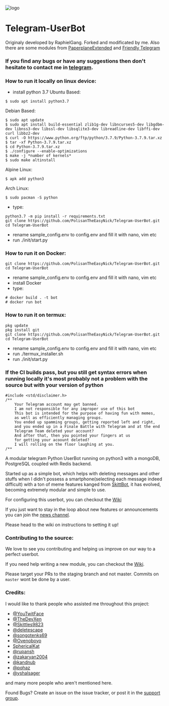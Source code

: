 ![logo](https://telegra.ph/file/73cf4c62b2c64f981961e.png)
# Telegram-UserBot

Originaly developed by RaphielGang. Forked and modificated by me. Also there are some modules from [PaperplaneExtended](https://github.com/AvinashReddy3108/PaperplaneExtended) and [Friendly Telegram](https://gitlab.com/friendly-telegram)


### If you find any bugs or have any suggestions then don't hesitate to contact me in [telegram](https://t.me/Polisan_The_Easy_Nick).

### How to run it locally on linux device:
- install python 3.7
Ubuntu Based:
```
$ sudo apt install python3.7
```
Debian Based:
```
$ sudo apt update
$ sudo apt install build-essential zlib1g-dev libncurses5-dev libgdbm-dev libnss3-dev libssl-dev libsqlite3-dev libreadline-dev libffi-dev curl libbz2-dev
$ curl -O https://www.python.org/ftp/python/3.7.9/Python-3.7.9.tar.xz
$ tar -xf Python-3.7.9.tar.xz
$ cd Python-3.7.9.tar.xz
$ ./configure --enable-optimizations
$ make -j *number of kernels*
$ sudo make altinstall
```
Alpine Linux:
```
$ apk add python3
```
Arch Linux:
```
$ sudo pacman -S python
```

- type: 
```
python3.7 -m pip install -r requirements.txt
git clone https://github.com/PolisanTheEasyNick/Telegram-UserBot.git
cd Telegram-UserBot
```
- rename sample_config.env to config.env and fill it with nano, vim etc
- run ./init/start.py

### How to run it on Docker:
```
git clone https://github.com/PolisanTheEasyNick/Telegram-UserBot.git
cd Telegram-UserBot
```
- rename sample_config.env to config.env and fill it with nano, vim etc
- install Docker
- type:
```
# docker build . -t bot 
# docker run bot
```
### How to run it on termux:
```
pkg update
pkg install git
git clone https://github.com/PolisanTheEasyNick/Telegram-UserBot.git
cd Telegram-UserBot
```
- rename sample_config.env to config.env and fill it with nano, vim etc
- run ./termux_installer.sh
- run ./init/start.py

### If the CI builds pass, but you still get syntax errors when running locally it's most probably not a problem with the source but with your version of python



```
#include <std/disclaimer.h>
/**
    Your Telegram account may get banned.
    I am not responsible for any improper use of this bot
    This bot is intended for the purpose of having fun with memes,
    as well as efficiently managing groups.
    You ended up spamming groups, getting reported left and right,
    and you ended up in a Finale Battle with Telegram and at the end
    Telegram Team deleted your account?
    And after that, then you pointed your fingers at us
    for getting your acoount deleted?
    I will rolling on the floor laughing at you.
/**
```

A modular telegram Python UserBot running on python3 with a mongoDB, PostgreSQL coupled with Redis backend.

Started up as a simple bot, which helps with deleting messages and other stuffs when I didn't possess a smartphone(selecting each message indeed difficult) with a ton of meme features kanged from [SkittBot](https://github.com/skittles9823/SkittBot), it has evolved, becoming extremely modular and simple to use.

For configuring this userbot, you can checkout the [Wiki](https://wiki.raphielgang.org)

If you just want to stay in the loop about new features or
announcements you can join the [news channel](https://t.me/maestro_userbot_channel).



Please head to the wiki on instructions to setting it up!


### Contributing to the source:

We love to see you contributing and helping us improve on our way to a perfect userbot.

If you need help writing a new module, you can checkout the [Wiki](https://wiki.raphielgang.org).

Please target your PRs to the staging branch and not master. Commits on `master` wont be done by a user.


### Credits:

I would like to thank people who assisted me throughout this project:

* [@YouTwitFace](https://github.com/YouTwitFace)
* [@TheDevXen](https://github.com/TheDevXen)
* [@Skittles9823](https://github.com/Skittles9823)
* [@deletescape](https://github.com/deletescape)
* [@songotenks69](https://github.com/songotenks69)
* [@Ovenoboyo](https://github.com/Ovenoboyo)
* [SphericalKat](https://github.com/ATechnoHazard)
* [@rupansh](https://github.com/rupansh)
* [@zakaryan2004](https://github.com/zakaryan2004)
* [@kandnub](https://github.com/kandnub)
* [@pqhaz](https://github.com/pqhaz)
* [@yshalsager](https://github.com/yshalsager)

and many more people who aren't mentioned here.

Found Bugs? Create an issue on the issue tracker, or post it in the [support group](https://t.me/userbot_support).
